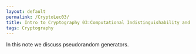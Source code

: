 ```yaml
---
layout: default
permalink: /CryptoLec03/
title: Intro to Cryptography 03:Computational Indistinguishability and Pseudorandom Generator
tags: Cryptography
---
```


In this note we discuss pseudorandom generators.